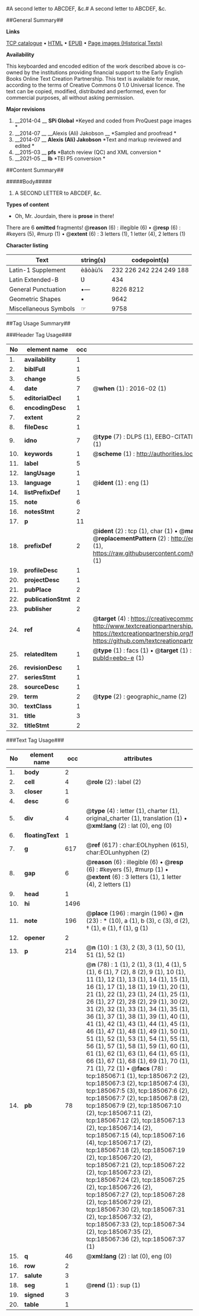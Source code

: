 #A second letter to ABCDEF, &c.#
A second letter to ABCDEF, &c.

##General Summary##

**Links**

[TCP catalogue](http://www.ota.ox.ac.uk/tcp/)  • 
[HTML](http://tei.it.ox.ac.uk/tcp/Texts-HTML/free/B09/B09993.html)  • 
[EPUB](http://tei.it.ox.ac.uk/tcp/Texts-EPUB/free/B09/B09993.epub) • 
[Page images (Historical Texts)](https://historicaltexts.jisc.ac.uk/eebo-69648909e)

**Availability**

This keyboarded and encoded edition of the work described above is co-owned by the
    institutions providing financial support to the Early English Books Online Text Creation
    Partnership. This text is available for reuse, according to the terms of  Creative Commons 0 1.0 Universal
    licence. The text can be copied, modified, distributed and performed, even for commercial
    purposes, all without asking permission.

**Major revisions**

1. __2014-04 __ __SPi Global__ *Keyed and coded from ProQuest page images *
1. __2014-07 __ __Alexis (Ali) Jakobson __ *Sampled and proofread *
1. __2014-07 __ __Alexis (Ali) Jakobson__ *Text and markup reviewed and edited *
1. __2015-03 __ __pfs__ *Batch review (QC) and XML conversion *
1. __2021-05 __ __lb__ *TEI P5 conversion *

##Content Summary##

#####Body#####

1. A SECOND LETTER to ABCDEF, &c.

**Types of content**

  * Oh, Mr. Jourdain, there is **prose** in there!

There are 6 **omitted** fragments! 
 @__reason__ (6) : illegible (6)  •  @__resp__ (6) : #keyers (5), #murp (1)  •  @__extent__ (6) : 3 letters (1), 1 letter (4), 2 letters (1)

**Character listing**


|Text|string(s)|codepoint(s)|
|---|---|---|
|Latin-1 Supplement|èâòàù¼|232 226 242 224 249 188|
|Latin Extended-B|Ʋ|434|
|General Punctuation|•—|8226 8212|
|Geometric Shapes|▪|9642|
|Miscellaneous Symbols|☞|9758|

##Tag Usage Summary##

###Header Tag Usage###

|No|element name|occ|attributes|
|---|---|---|---|
|1.|__availability__|1||
|2.|__biblFull__|1||
|3.|__change__|5||
|4.|__date__|7| @__when__ (1) : 2016-02 (1)|
|5.|__editorialDecl__|1||
|6.|__encodingDesc__|1||
|7.|__extent__|2||
|8.|__fileDesc__|1||
|9.|__idno__|7| @__type__ (7) : DLPS (1), EEBO-CITATION (1), VID (1), EEBO-PROQUEST (1), STC (2), OCLC (1)|
|10.|__keywords__|1| @__scheme__ (1) : http://authorities.loc.gov/ (1)|
|11.|__label__|5||
|12.|__langUsage__|1||
|13.|__language__|1| @__ident__ (1) : eng (1)|
|14.|__listPrefixDef__|1||
|15.|__note__|6||
|16.|__notesStmt__|2||
|17.|__p__|11||
|18.|__prefixDef__|2| @__ident__ (2) : tcp (1), char (1)  •  @__matchPattern__ (2) : ([0-9\-]+):([0-9IVX]+) (1), (.+) (1)  •  @__replacementPattern__ (2) : http://eebo.chadwyck.com/downloadtiff?vid=$1&page=$2 (1), https://raw.githubusercontent.com/textcreationpartnership/Texts/master/tcpchars.xml#$1 (1)|
|19.|__profileDesc__|1||
|20.|__projectDesc__|1||
|21.|__pubPlace__|2||
|22.|__publicationStmt__|2||
|23.|__publisher__|2||
|24.|__ref__|4| @__target__ (4) : https://creativecommons.org/publicdomain/zero/1.0/ (1), http://www.textcreationpartnership.org/docs/. (1), https://textcreationpartnership.org/faq/#faq05 (1), https://github.com/textcreationpartnership (1)|
|25.|__relatedItem__|1| @__type__ (1) : facs (1)  •  @__target__ (1) : https://data.historicaltexts.jisc.ac.uk/view?pubId=eebo-e (1)|
|26.|__revisionDesc__|1||
|27.|__seriesStmt__|1||
|28.|__sourceDesc__|1||
|29.|__term__|2| @__type__ (2) : geographic_name (2)|
|30.|__textClass__|1||
|31.|__title__|3||
|32.|__titleStmt__|2||


###Text Tag Usage###

|No|element name|occ|attributes|
|---|---|---|---|
|1.|__body__|2||
|2.|__cell__|4| @__role__ (2) : label (2)|
|3.|__closer__|1||
|4.|__desc__|6||
|5.|__div__|4| @__type__ (4) : letter (1), charter (1), original_charter (1), translation (1)  •  @__xml:lang__ (2) : lat (0), eng (0)|
|6.|__floatingText__|1||
|7.|__g__|617| @__ref__ (617) : char:EOLhyphen (615), char:EOLunhyphen (2)|
|8.|__gap__|6| @__reason__ (6) : illegible (6)  •  @__resp__ (6) : #keyers (5), #murp (1)  •  @__extent__ (6) : 3 letters (1), 1 letter (4), 2 letters (1)|
|9.|__head__|1||
|10.|__hi__|1496||
|11.|__note__|196| @__place__ (196) : margin (196)  •  @__n__ (23) : * (10), a (1), b (3), c (3), d (2), † (1), e (1), f (1), g (1)|
|12.|__opener__|2||
|13.|__p__|214| @__n__ (10) : 1 (3), 2 (3), 3 (1), 50 (1), 51 (1), 52 (1)|
|14.|__pb__|78| @__n__ (78) : 1 (1), 2 (1), 3 (1), 4 (1), 5 (1), 6 (1), 7 (2), 8 (2), 9 (1), 10 (1), 11 (1), 12 (1), 13 (1), 14 (1), 15 (1), 16 (1), 17 (1), 18 (1), 19 (1), 20 (1), 21 (1), 22 (1), 23 (1), 24 (1), 25 (1), 26 (1), 27 (2), 28 (2), 29 (1), 30 (2), 31 (2), 32 (1), 33 (1), 34 (1), 35 (1), 36 (1), 37 (1), 38 (1), 39 (1), 40 (1), 41 (1), 42 (1), 43 (1), 44 (1), 45 (1), 46 (1), 47 (1), 48 (1), 49 (1), 50 (1), 51 (1), 52 (1), 53 (1), 54 (1), 55 (1), 56 (1), 57 (1), 58 (1), 59 (1), 60 (1), 61 (1), 62 (1), 63 (1), 64 (1), 65 (1), 66 (1), 67 (1), 68 (1), 69 (1), 70 (1), 71 (1), 72 (1)  •  @__facs__ (78) : tcp:185067:1 (1), tcp:185067:2 (2), tcp:185067:3 (2), tcp:185067:4 (3), tcp:185067:5 (3), tcp:185067:6 (2), tcp:185067:7 (2), tcp:185067:8 (2), tcp:185067:9 (2), tcp:185067:10 (2), tcp:185067:11 (2), tcp:185067:12 (2), tcp:185067:13 (2), tcp:185067:14 (2), tcp:185067:15 (4), tcp:185067:16 (4), tcp:185067:17 (2), tcp:185067:18 (2), tcp:185067:19 (2), tcp:185067:20 (2), tcp:185067:21 (2), tcp:185067:22 (2), tcp:185067:23 (2), tcp:185067:24 (2), tcp:185067:25 (2), tcp:185067:26 (2), tcp:185067:27 (2), tcp:185067:28 (2), tcp:185067:29 (2), tcp:185067:30 (2), tcp:185067:31 (2), tcp:185067:32 (2), tcp:185067:33 (2), tcp:185067:34 (2), tcp:185067:35 (2), tcp:185067:36 (2), tcp:185067:37 (1)|
|15.|__q__|46| @__xml:lang__ (2) : lat (0), eng (0)|
|16.|__row__|2||
|17.|__salute__|3||
|18.|__seg__|1| @__rend__ (1) : sup (1)|
|19.|__signed__|3||
|20.|__table__|1||
